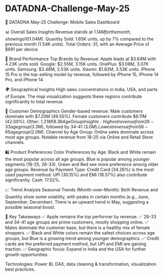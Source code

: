 # DATADNA-Challenge-May-25

🚀 DATADNA May-25 Challenge: Mobile Sales Dashboard

📊 Overall Sales Insights
Revenue stands at $1.14M for the month, showing a 10% increase from the previous month ($1.04M).
Quantity Sold: 1.65K units, up by 7% compared to the previous month (1.54K units).
Total Orders: 31, with an Average Price of $691 per device.

🔎 Brand Performance
Top Brands by Revenue:
Apple leads at $3.64M with 4.23K units sold.
Google: $2.55M, 3.15K units.
OnePlus: $3.08M, 3.07K units.
Samsung: $3.48M, 2.53K units.
Xiaomi: $1.82M, 3.53K units.
iPhone 15 Pro is the top-selling model by revenue, followed by iPhone 15, iPhone 14 Pro, and iPhone 14.

🌍 Geographical Insights
High sales concentrations in India, USA, and parts of Europe.
The map visualization suggests these regions contribute significantly to total revenue.

👥 Customer Demographics
Gender-based revenue:
Male customers dominate with $7.20M (49.55%).
Female customers contribute $6.11M (42.09%).
Other: $1.21M (8.36%).
Age Group Insights:
Highest revenue from 26-33 age group ($3.3M), followed by 34-41 ($3.0M).
Lowest revenue from 58-65 age group ($2.0M).
Channel by Age Group:
Online sales dominate across most age groups.
Notable revenue from 18-25 via Online and Retail Store channels.

🛍️ Product Preferences
Color Preferences by Age:
Black and White remain the most popular across all age groups.
Blue is popular among younger segments (18-25, 26-33).
Green and Red see more preference among older age groups.
Revenue by Payment Type:
Credit Card (34.26%) is the most used payment method.
UPI (30.15%) and EMI (18.57%) also contribute significantly.
Cash: 17.02%.

📈 Trend Analysis
Seasonal Trends (Month-over-Month):
Both Revenue and Quantity show some volatility, with peaks in certain months (e.g., June, September, December).
There is an upward trend in May, suggesting a possible seasonal boost.

📌 Key Takeaways
✅ Apple remains the top performer by revenue.
✅ 26-33 and 34-41 age groups are prime customers, mostly shopping online.
✅ Males dominate the customer base, but there is a healthy mix of female shoppers.
✅ Black and White colors remain the safest choices across age groups, but Blue is a growing trend among younger demographics.
✅ Credit cards are the preferred payment method, but UPI and EMI are gaining traction.
✅ Geographic focus: Expand in India and the USA for further growth opportunities.

Technologies: Power BI, DAX, data cleaning & transformation, visualization best practices.
